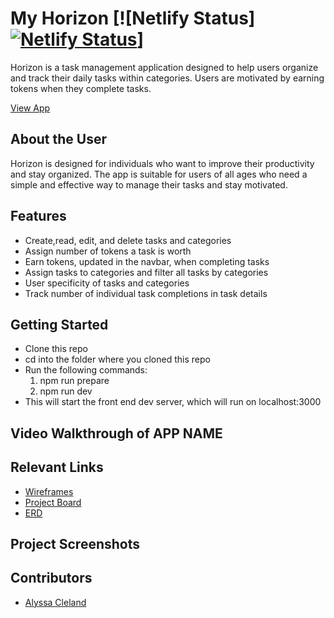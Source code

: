 # My Horizon  [![Netlify Status][![Netlify Status](https://api.netlify.com/api/v1/badges/bed0c889-6935-40f2-99d7-e41095790b89/deploy-status)](https://app.netlify.com/sites/myhorizon/deploys)]

<!-- description -->
Horizon is a task management application designed to help users organize and track their daily tasks within categories. Users are motivated by earning tokens when they complete tasks.

[View App](https://myhorizon.netlify.app/)

## About the User 
Horizon is designed for individuals who want to improve their productivity and stay organized. The app is suitable for users of all ages who need a simple and effective way to manage their tasks and stay motivated.

## Features 

- Create,read, edit, and delete tasks and categories 
- Assign number of tokens a task is worth
- Earn tokens, updated in the navbar, when completing tasks
- Assign tasks to categories and filter all tasks by categories
- User specificity of tasks and categories
- Track number of individual task completions in task details

## Getting Started
- Clone this repo
- cd into the folder where you cloned this repo
- Run the following commands:
  1. npm run prepare
  2. npm run dev
- This will start the front end dev server, which will run on localhost:3000


## Video Walkthrough of APP NAME 
<!-- TODO: -->


## Relevant Links
- [Wireframes](https://www.figma.com/design/8umjqkXBwYGaAKR8RIHEnx/Horizon-MVP-Wireframes?node-id=0-1&t=iQJOcwlJNqN5Eyqv-1)
- [Project Board](https://github.com/users/alyssacleland/projects/5/views/1)
- [ERD](https://dbdiagram.io/d/Horizon-small-stretch-ERD-67b121ba263d6cf9a049836c)

## Project Screenshots 
<!-- TODO: -->


## Contributors
- [Alyssa Cleland](https://github.com/alyssacleland)
